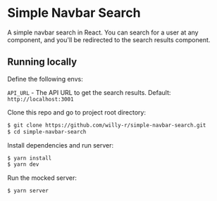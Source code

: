 # Simple Navbar Search

A simple navbar search in React. You can search for a user at any component, and you'll be redirected to the search results component.


## Running locally

Define the following envs:

`API_URL` - The API URL to get the search results. Default: `http://localhost:3001`

Clone this repo and go to project root directory:

```bash
$ git clone https://github.com/willy-r/simple-navbar-search.git
$ cd simple-navbar-search
```

Install dependencies and run server:

```bash
$ yarn install
$ yarn dev
```

Run the mocked server:

```bash
$ yarn server
```
